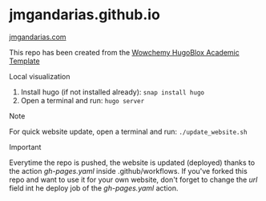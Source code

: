 # jmgandarias.github.io
[jmgandarias.com](https://jmgandarias.com)

This repo has been created from the [Wowchemy HugoBlox Academic Template](https://github.com/HugoBlox/theme-academic-cv)

Local visualization
1. Install hugo (if not installed already):
```snap install hugo```
2. Open a terminal and run: 
```hugo server```

> [!NOTE]  
> For quick website update, open a terminal and run:
```./update_website.sh```

> [!IMPORTANT]  
> Everytime the repo is pushed, the website is updated (deployed) thanks to the action _gh-pages.yaml_ inside .github/workflows. If you've forked this repo and want to use it for your own website, don't forget to change the _url_ field int he deploy job of the _gh-pages.yaml_ action.